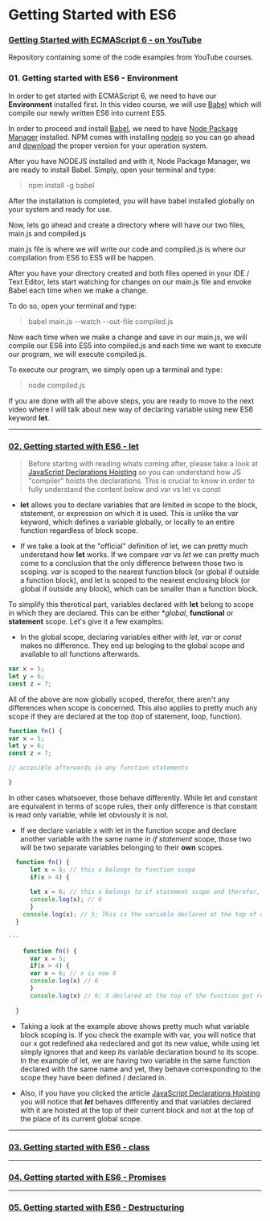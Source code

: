 # Getting Started with ES6
### [Getting Started with ECMAScript 6 - on YouTube](https://www.youtube.com/watch?v=_lGYG_s_yTM&list=PLEKIsm9AjY8LfH5cYnhJE-L5A7NWis6qB)

Repository containing some of the code examples from YouTube courses.


### 01. Getting started with ES6 - Environment 

In order to get started with ECMAScript 6, we need to have our **Environment** installed first. In this video course, we will use [Babel](https://babeljs.io/) which will compile our newly written ES6 into current ES5.

In order to proceed and install [Babel](https://babeljs.io/), we need to have [Node Package Manager](http://www.npmjs.com) installed. NPM comes with installing [nodejs](http://www.nodejs.org) so you can go ahead and [download](http://www.nodejs.org/download) the proper version for your operation system.

After you have NODEJS installed and with it, Node Package Manager, we are ready to install Babel. Simply, open your terminal and type: 

> npm install -g babel

After the installation is completed, you will have babel installed globally on your system and ready for use.

Now, lets go ahead and create a directory where will have our two files, main.js and compiled.js



main.js file is where we will write our code and compiled.js is where our compilation from  ES6 to ES5 will be happen. 

After you have your directory created and both files opened in your IDE / Text Editor, lets start watching for changes on our main.js file and envoke Babel each time when we make a change.

To do so, open your terminal and type:

> babel main.js --watch --out-file compiled.js

Now each time when we make a change and save in our main.js, we will compile our ES6 into ES5 into compiled.js and each time we want to execute our program, we will execute compiled.js.

To execute our program, we simply open up a terminal and type:

> node compiled.js 

If you are done with all the above steps, you are ready to move to the next video where I will talk about new way of declaring variable using new ES6 keyword **let**.

---

### [02. Getting started with ES6 - let](https://www.youtube.com/watch?v=l2rHcpLAhsw)

> Before starting with reading whats coming after, please take a look at [JavaScript Declarations Hoisting](http://www.w3schools.com/js/js_hoisting.asp) so you can understand how JS "compiler" hoists the declarations. This is crucial to know in order to fully understand the content below and var vs let vs const



 * **let** allows you to declare variables that are limited in scope to the block, statement, or expression on which it is used. This is unlike the var keyword, which defines a variable globally, or locally to an entire function regardless of block scope.

 * If we take a look at the "official" definition of let, we can pretty much understand how **let** works. If we compare *var* vs *let* we can pretty much come to a conclusion that the only difference between those two is scoping. *var* is scoped to the nearest function block (or global if outside a function block), and let is scoped to the nearest enclosing block (or global if outside any block), which can be smaller than a function block.

To simplify this therotical part, variables declared with **let** belong to scope in which they are declared. This can be either **global*, **functional** or **statement** scope. Let's give it a few examples: 



* In the global scope, declaring variables either with *let*, *var* or *const* makes no difference. They end up beloging to the global scope and available to all functions afterwards.
```javascript
var x = 5;
let y = 6;
const z = 7;
```
All of the above are now globally scoped, therefor, there aren't any differences when scope is concerned. This also applies to pretty much any scope if they are declared at the top (top of statement, loop, function). 

```javascript
function fn() {
var x = 5;
let y = 6;
const z = 7;

// accesible afterwards in any function statements

}

```

In other cases whatsoever, those behave differently. While let and constant are equivalent in terms of scope rules, their only difference is that constant is read only variable, while let obviously it is not.


* If we declare variable x with let in the function scope and declare another variable with the same name in *if statement* scope, those two will be two separate variables belonging to their **own** scopes.

```javascript
  function fn() {
      let x = 5; // this x belongs to function scope
      if(x > 4) {
     
      let x = 6; // this x belongs to if statement scope and therefor, it is a separate variable
      console.log(x); // 6
      }
    console.log(x); // 5; This is the variable declared at the top of our function
  }

---

    function fn() {
      var x = 5;
      if(x > 4) {
      var x = 6; // x is now 6
      console.log(x) // 6
      }
      console.log(x) // 6; X declared at the top of the function got redefined in the if statement
    
  }

```

* Taking a look at the example above shows pretty much what variable block scoping is. If you check the example with var, you will notice that our x got redefined aka redeclared and got its new value, while using let simply ignores that and keep its variable declaration bound to its scope. In the example of let, we are having two variable in the same function declared with the same name and yet, they behave corresponding to the scope they have been defined / declared in.

* Also, if you have you clicked the article [JavaScript Declarations Hoisting](http://www.w3schools.com/js/js_hoisting.asp) you will notice that ***let*** behaves differently and that variables declared with it are hoisted at the top of their current block and not at the top of the place of its current global scope. 






---

### [03. Getting started with ES6 - class](https://www.youtube.com/watch?v=Hie7noPJORA)

---

### [04. Getting started with ES6 - Promises](https://www.youtube.com/watch?v=J-yo9u5uVzM)

---

### [05. Getting started with ES6 - Destructuring](https://www.youtube.com/watch?v=VU0ZZkouMaA)


